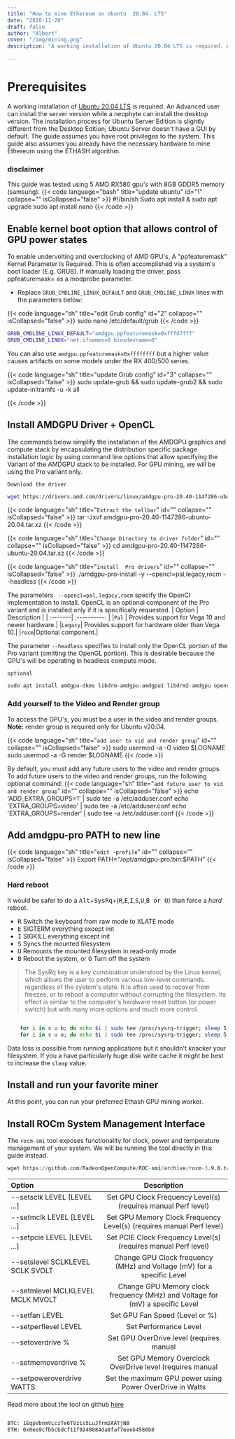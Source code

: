 ```yaml
---
title: "How to mine Ethereum on Ubuntu  20.04. LTS"
date: "2020-11-20"
draft: false
author: "Albert"
cover: "/img/mining.png"
description: "A working installation of Ubuntu 20.04 LTS is required. An Advanced user can install the server version while a neophyte can install the desktop version. The installation process for the Ubuntu Server Edition is slightly different from the Desktop Edition"

---
```




# Prerequisites

A working installation of [Ubuntu 20.04 LTS](https://releases.ubuntu.com/20.04/) is required. An Advanced user can install the server version  while a neophyte can install the desktop version. The installation process for  Ubuntu Server Edition is slightly different from the Desktop Edition;  Ubuntu Server doesn't have a GUI by default. The guide assumes you have root privileges to the system.
This guide also assumes you already have the necessary hardware to mine Ethereum using the  ETHASH algorithm. 

### disclaimer 

This guide was tested using 5 AMD RX580 gpu's with 8GB GDDR5 memory (samsung).
{{< code language="bash" title="update ubuntu" id="1" collapse="" isCollapsed="false" >}}
#!/bin/sh
Sudo apt install & sudo apt upgrade
sudo apt install nano
{{< /code >}}

## Enable  kernel boot option that allows control of GPU power states 

To enable undervolting and overclocking of AMD GPU's, A "ppfeaturemask" Kernel Parameter Is Required. This is often accomplished via a system's
  boot loader (E.g. GRUB). If manually loading the driver, pass ppfeaturemask=<mask> as a modprobe parameter.

* Replace ```GRUB_CMDLINE_LINUX_DEFAULT``` and ```GRUB_CMDLINE_LINUX``` lines with the parameters below:

{{< code language="sh" title="edit Grub config" id="2" collapse="" isCollapsed="false" >}}
sudo nano /etc/default/grub
{{< /code >}}

```sh
GRUB_CMDLINE_LINUX_DEFAULT="amdgpu.ppfeaturemask=0xfffd7fff"
GRUB_CMDLINE_LINUX="net.ifnames=0 biosdevname=0"

```

  You can also use ```amdgpu.ppfeaturemask=0xffffffff``` but a higher value causes artifacts on some models under the RX 400/500 series.

{{< code language="sh" title="update Grub config" id="3" collapse="" isCollapsed="false" >}}
sudo update-grub && sudo update-grub2 && sudo update-initramfs -u -k all

{{< /code >}}

## Install AMDGPU Driver + OpenCL 

The commands below simplify the installation of the AMDGPU graphics and compute stack by encapsulating the distribution specific package installation logic by using command line options that allow specifying the Variant of the AMDGPU stack to be installed. For GPU mining, we will be using the Pro variant only.  

```Download the driver```




```sh
wget https://drivers.amd.com/drivers/linux/amdgpu-pro-20.40-1147286-ubuntu-20.04.tar.xz --referer https://www.amd.com/en/support/kb/release-notes/rn-amdgpu-unified-linux-20-40
```

{{< code language="sh" title="```Extract the tallbar```" id="" collapse="" isCollapsed="false" >}}
 tar -Jxvf amdgpu-pro-20.40-1147286-ubuntu-20.04.tar.xz
{{< /code >}}

{{< code language="sh" title="```Change Directory to driver folder```" id="" collapse="" isCollapsed="false" >}}
cd amdgpu-pro-20.40-1147286-ubuntu-20.04.tar.xz
{{< /code >}}

{{< code language="sh" title="```install  Pro drivers```" id="" collapse="" isCollapsed="false" >}}
./amdgpu-pro-install -y --opencl=pal,legacy,rocm --headless
{{< /code >}}

The parameters ``` --opencl=pal,legacy,rocm```  specify the OpenCl implementation to install.  OpenCL is an optional component of the Pro variant and is installed only if it is specifically requested.
| Option       | Description  |
| :-------| :----------: | 
|```Pal``` | Provides support for Vega 10 and newer hardware.| 
|```Legacy```| Provides support for hardware older than Vega 10.| 
|```rocm```|Optional component.| 


The parameter ```--headless```  specifies to install only the OpenCL portion of the Pro variant (omitting the OpenGL portion). This  is desirable because the GPU's will be operating in headless compute mode.

```optional```

```s
sudo apt install amdgpu-dkms libdrm-amdgpu-amdgpu1 libdrm2-amdgpu opencl-amdgpu-pro opencl-amdgpu-pro-dev
```

### Add yourself to the Video and Render group

 To access the GPU's, you must be a user in the video and render groups.           
  **Note:** render group is required only for Ubuntu v20.04. 

{{< code language="sh" title="```add user to vid and render group```" id="" collapse="" isCollapsed="false" >}}
sudo usermod -a -G video $LOGNAME
sudo usermod -a -G render $LOGNAME
{{< /code >}}

By default, you must add any future users to the video and render groups. To add future users to the video and render groups, run the following optional command:
{{< code language="sh" title="```add future user to vid and render group```" id="" collapse="" isCollapsed="false" >}}
echo 'ADD_EXTRA_GROUPS=1' | sudo tee -a /etc/adduser.conf
echo 'EXTRA_GROUPS=video' | sudo tee -a /etc/adduser.conf
echo 'EXTRA_GROUPS=render' | sudo tee -a /etc/adduser.conf
{{< /code >}}

## Add amdgpu-pro PATH to new line

{{< code language="sh" title="```edit ~profile```" id="" collapse="" isCollapsed="false" >}}
Export PATH="/opt/amdgpu-pro/bin:$PATH"
{{< /code >}}

### Hard reboot

  It would be safer to do a <kbd>Alt</kbd>+<kbd>SysRq</kbd>+(<kbd>R</kbd>,<kbd>E</kbd>,<kbd>I</kbd>,<kbd>S</kbd>,<kbd>U</kbd>,<kbd>B or O</kbd>) than force a *hard* reboot.

 - <kbd>R</kbd> Switch the keyboard from raw mode to XLATE mode
 - <kbd>E</kbd> SIGTERM everything except init
 - <kbd>I</kbd> SIGKILL everything except init
- <kbd>S</kbd> Syncs the mounted filesystem
 - <kbd>U</kbd> Remounts the mounted filesystem in read-only mode
- <kbd>B</kbd> Reboot the system, or <kbd>O</kbd> Turn off the system

>The SysRq key is a key combination understood by the Linux kernel, which allows the user to perform various low-level commands regardless of the system's state. It is often used to recover from freezes, or to reboot a computer without corrupting the filesystem. Its effect is similar to the computer's hardware reset button (or power switch) but with many more options and much more control. 

~~~sh

    for i in s u b; do echo $i | sudo tee /proc/sysrq-trigger; sleep 5; done  # reboot
    for i in s u o; do echo $i | sudo tee /proc/sysrq-trigger; sleep 5; done  # halt
~~~

Data loss is possible from running applications but it shouldn't knacker your filesystem. If you a have particularly huge disk write cache it might be best to increase the `sleep` value.


## Install and run your favorite miner

At this point, you can run your preferred Ethash GPU mining worker.

## Install ROCm System Management Interface

The `rocm-smi` tool exposes functionality for clock, power and temperature management of your system. We will be running the tool directly in this guide instead.

~~~s
wget https://github.com/RadeonOpenCompute/ROC-smi/archive/rocm-3.9.0.tar.gz
~~~
| Option    | Description  |
| :-------| :----------: | 
| --setsclk LEVEL [LEVEL ...]        |  Set GPU Clock Frequency Level(s) (requires manual Perf level) |
| --setmclk LEVEL [LEVEL ...]        |  Set GPU Memory Clock Frequency Level(s) (requires manual Perf level) |                
|--setpcie LEVEL [LEVEL ...]         |  Set PCIE Clock Frequency Level(s) (requires manual Perf level) |
|--setslevel SCLKLEVEL SCLK SVOLT    |  Change GPU Clock frequency (MHz) and Voltage (mV) for a specific Level      
| --setmlevel MCLKLEVEL MCLK MVOLT   |  Change GPU Memory clock frequency (MHz) and Voltage for (mV) a specific Level
| --setfan LEVEL                     |  Set GPU Fan Speed (Level or %)
| --setperflevel LEVEL               |  Set Performance Level
| --setoverdrive %                   |  Set GPU OverDrive level (requires manual|high Perf level)
| --setmemoverdrive %                |  Set GPU Memory Overclock OverDrive level (requires manual|high Perf level)  
| --setpoweroverdrive WATTS          |  Set the maximum GPU power using Power OverDrive in Watts

Read more about the tool on github [here](https://github.com/RadeonOpenCompute/ROC-smi)




```html

BTC: 1EqpVbnmVLczTe6TVzis5LuJfrm2AATjNB 
ETH: 0x0ee9cfbbcbdcf11f9248084da8faf7eeeb4580b8
```



    
